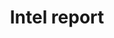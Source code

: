 ---
layout: item
title: Intel report
item-id: 761
datatable: true
id: 761
name: "Intel report"
monsters:
  - id: 5213
    name: "Jonny the beard"
    combat_level: 2
    wiki_url: "https://oldschool.runescape.wiki/w/Jonny_the_beard"
    drops:
      - quantity: "1"
        noted: false
        rarity: 1
---
